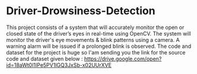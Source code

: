 # Driver-Drowsiness-Detection
This project consists of a system that will accurately monitor the open or closed state of the driver’s eyes in real-time using OpenCV. The system will monitor the driver's eye movements &amp; blink patterns using a camera. A warning alarm will be issued if a prolonged blink is observed.
The code and dataset for the project is huge so I'am sending you the link for the source code and dataset given below :
https://drive.google.com/open?id=18aWt0l1IPe5PV1lGQ3JxSb-x02UUrXVE
